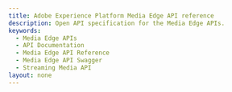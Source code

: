 ```yaml
---
title: Adobe Experience Platform Media Edge API reference
description: Open API specification for the Media Edge APIs.
keywords:
  - Media Edge APIs
  - API Documentation
  - Media Edge API Reference
  - Media Edge API Swagger
  - Streaming Media API
layout: none
---
```

<RedoclyAPIBlock src="/data-collection-apis/media-edge.json"/>
